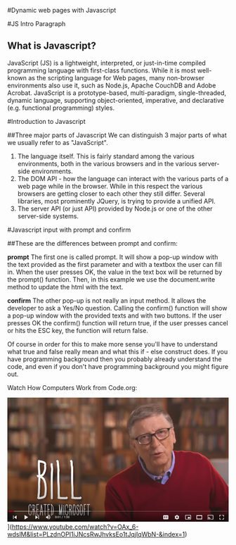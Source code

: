 #Dynamic web pages with Javascript

#JS Intro Paragraph

## What is Javascript?
JavaScript (JS) is a lightweight, interpreted, or just-in-time compiled programming language with first-class functions. While it is most well-known as the scripting language for Web pages, many non-browser environments also use it, such as Node.js, Apache CouchDB and Adobe Acrobat. JavaScript is a prototype-based, multi-paradigm, single-threaded, dynamic language, supporting object-oriented, imperative, and declarative (e.g. functional programming) styles.

#Introduction to Javascript

##Three major parts of Javascript
We can distinguish 3 major parts of what we usually refer to as "JavaScript".

1. The language itself. This is fairly standard among the various environments, both in the various browsers and in the various server-side environments.
2. The DOM API - how the language can interact with the various parts of a web page while in the browser. While in this respect the various browsers are getting closer to each other they still differ. Several libraries, most prominently JQuery, is trying to provide a unified API.
3. The server API (or just API) provided by Node.js or one of the other server-side systems.


#Javascript input with prompt and confirm

##These are the differences between prompt and confirm:

**prompt**
The first one is called prompt. It will show a pop-up window with the text provided as the first parameter and with a textbox the user can fill in. When the user presses OK, the value in the text box will be returned by the prompt() function. Then, in this example we use the document.write method to update the html with the text.

**confirm**
The other pop-up is not really an input method. It allows the developer to ask a Yes/No question. Calling the confirm() function will show a pop-up window with the provided texts and with two buttons. If the user presses OK the confirm() function will return true, if the user presses cancel or hits the ESC key, the function will return false.

Of course in order for this to make more sense you'll have to understand what true and false really mean and what this if - else construct does. If you have programming background then you probably already understand the code, and even if you don't have programming background you might figure out.

Watch How Computers Work from Code.org:

![youtube](youtube.jpg)](https://www.youtube.com/watch?v=OAx_6-wdslM&list=PLzdnOPI1iJNcsRwJhvksEo1tJqjIqWbN-&index=1)
